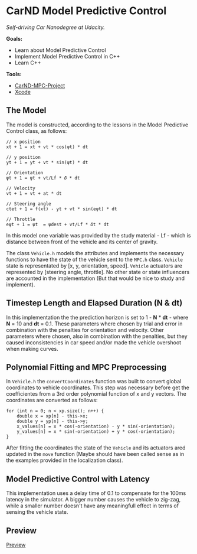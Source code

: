 # CarND Model Predictive Control
*Self-driving Car Nanodegree at Udacity.*

**Goals:**

- Learn about Model Predictive Control
- Implement Model Predictive Control in C++
- Learn C++

**Tools:**
- [CarND-MPC-Project](https://github.com/udacity/CarND-MPC-Project)
- [Xcode](https://developer.apple.com/support/xcode/)


## The Model

The model is constructed, according to the lessons in the Model Predictive Control class, as follows:

```
// x position
xt + 1 = xt + vt * cos(ψt) * dt

// y position
yt + 1 = yt + vt * sin(ψt) * dt

// Orientation
ψt + 1 = ψt + vt/Lf * 𝛿 * dt

// Velocity
vt + 1 = vt + at * dt

// Steering angle
ctet + 1 = f(xt) - yt + vt * sin(eψt) * dt

// Throttle
eψt + 1 = ψt  = ψdest + vt/Lf * 𝛿t * dt
```

In this model one variable was provided by the study material - Lf - which is distance between front of the vehicle and its center of gravity.

The class `Vehicle.h` models the attributes and implements the necessary functions to have the state of the vehicle sent to the `MPC.h` class. `Vehicle` state is representated by [x, y, orientation, speed]. `Vehicle` actuators are represented by [steering angle, throttle]. No other state or state influencers are accounted in the implementation (But that would be nice to study and implement).

## Timestep Length and Elapsed Duration (N & dt)

In this implementation the the prediction horizon is set to 1 - **N** * **dt** - where **N** = 10 and **dt** = 0.1. These parameters where chosen by trial and error in combination with the penalties for orientation and velocity. Other parameters where chosen, also in combination with the penalties, but they caused inconsistencies in car speed and/or made the vehicle overshoot when making curves.

## Polynomial Fitting and MPC Preprocessing

In `Vehicle.h` the `convertCoordinates` function was built to convert global coordinates to vehicle coordinates. This step was necessary before get the coefficientes from a 3rd order polynomial function of x and y vectors. The coordinates are converted as follows:

```
for (int n = 0; n < xp.size(); n++) {
    double x = xp[n] - this->x;
    double y = yp[n] - this->y;
    x_values[n] = x * cos(-orientation) - y * sin(-orientation);
    y_values[n] = x * sin(-orientation) + y * cos(-orientation);
}
```
After fitting the coordinates the state of the `Vehicle` and its actuators ared updated in the `move` function (Maybe should have been called sense as in the examples provided in the localization class).

## Model Predictive Control with Latency

This implementation uses a delay time of 0.1 to compensate for the 100ms latency in the simulator. A bigger number causes the vehicle to zig-zag, while a smaller number doesn't have any meaningfull effect in terms of sensing the vehicle state.

## Preview

[Preview](https://www.youtube.com/watch?v=iZRxPHhc5eg)
